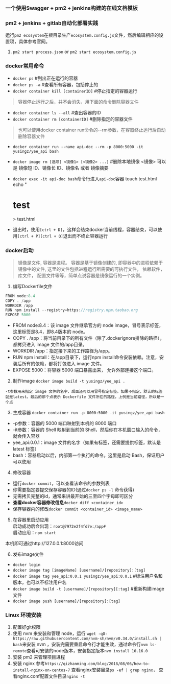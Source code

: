 ### 一个使用Swagger + pm2 + jenkins构建的在线文档模板

### pm2 + jenkins + gitlab自动化部署实践

运行`pm2 ecosystem`在根目录生产`ecosystem.config.js`文件，然后编辑相应的设置项，具体参考官网。

1. `pm2 start process.json` or `pm2 start ecosystem.config.js`

### docker常用命令
- `docker ps` #列出正在运行的容器
- `docker ps -a` #查看所有容器，包括停止的
- `docker container kill [containerID]` #停止指定的容器运行

> 容器停止运行之后，并不会消失，用下面的命令删除容器文件

- `docker container ls --all` #查出容器的ID
- `docker container rm [containerID]` #删除指定的容器文件

> 也可以使用docker container run命令的--rm参数，在容器终止运行后自动删除容器文件

- `docker container run --name api-doc --rm -p 8000:5000 -it yusingz/yee_api bash`

- `docker image rm [选项] <镜像1> [<镜像2> ...]` #删除本地镜像 <镜像> 可以是 镜像短 ID、镜像长 ID、镜像名 或者 镜像摘要

- `docker exec -it api-doc bash`命令行进入`api-doc`容器
touch test.html
echo "<h1>test</h1> > test.html

- 退出时，使用`[ctrl + D]`，这样会结束docker当前线程，容器结束，可以使用`[ctrl + P][ctrl + Q]`退出而不终止容器运行


### docker启动
> 镜像是文件, 容器是进程。 容器是基于镜像创建的, 即容器中的进程依赖于镜像中的文件, 这里的文件包括进程运行所需要的可执行文件， 依赖软件， 库文件， 配置文件等等，简单点说容器是镜像运行的一个实例。

1. 编写Dockerfile文件

```javascript
FROM node:8.4
COPY . /app
WORKDIR /app
RUN npm install --registry=https://registry.npm.taobao.org
EXPOSE 5000
```

- FROM node:8.4：该 image 文件继承官方的 node image，冒号表示标签，这里标签是8.4，即8.4版本的 node。
- COPY . /app：将当前目录下的所有文件（除了.dockerignore排除的路径），都拷贝进入 image 文件的/app目录。
- WORKDIR /app：指定接下来的工作路径为/app。
- RUN npm install：在/app目录下，运行npm install命令安装依赖。注意，安装后所有的依赖，都将打包进入 image 文件。
- EXPOSE 5000：将容器 5000 端口暴露出来， 允许外部连接这个端口。

2. 制作image
`docker image build -t yusingz/yee_api .`

`-t参数用来指定 image 文件的名字，后面还可以用冒号指定标签。如果不指定，默认的标签就是latest。最后的那个点表示 Dockerfile 文件所在的路径，上例是当前路径，所以是一个点`

3. 生成容器
`docker container run -p 8000:5000 -it yusingz/yee_api bash`

- -p参数：容器的 5000 端口映射到本机的 8000 端口
- \-it参数：容器的 Shell 映射到当前的 Shell，然后你在本机窗口输入的命令，就会传入容器
- yee_api:0.0.1：image 文件的名字（如果有标签，还需要提供标签，默认是 latest 标签）
- bash：容器启动以后，内部第一个执行的命令。这里是启动 Bash，保证用户可以使用 

4. 修改容器
- 运行`docker commit`，可以查看该命令的参数列表
- 你需要指定要提交保存容器的ID(通过`docker ps -l` 命令获得)
- 无需拷贝完整的id，通常来讲最开始的三至四个字母即可区分
- **查看docker容器修改信息**`docker diff <container_id>`
- 保存容器内的修改`docker commit <container_id> <image_name>`

5. 在容器里启动应用  
启动成功后会出现：`root@7972e2f4fd7e:/app#`  
启动应用：`npm start`  

本机即可通过http://127.0.0.1:8000访问

6. 发布image文件
- `docker login`
- `docker image tag [imageName] [username]/[repository]:[tag]`
- `docker image tag yee_api:0.0.1 yusingz/yee_api:0.0.1` #标注用户名和版本，也可以不标注用户名
- `docker image build -t [username]/[repository][:tag]` #重新构建image文件
- `docker image push [username]/[repository]:[tag]`

### Linux 环境安装

1. 配置好git权限
2. 使用 nvm 来安装和管理 node，运行 `wget -qO- https://raw.githubusercontent.com/nvm-sh/nvm/v0.34.0/install.sh | bash`来安装 nvm ，安装完需要重启命令行才能生效，通过命令行`nvm ls-remote`查看可安装的node版本，安装指定版本`nvm install 10.16.0`
3. 安装 pm2 来管理项目进程
4. 安装 nginx 参考`https://qizhanming.com/blog/2018/08/06/how-to-install-nginx-on-centos-7` 查看nginx安装目录`ps -ef | grep nginx`， 查看nginx.conf配置文件目录`nginx -t`
